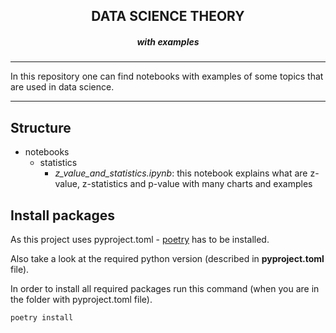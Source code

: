 <p>
    <h2 align="center">DATA SCIENCE THEORY</h2>
    <h5 align="center">with examples</h5>
</p>

***

In this repository one can find notebooks with examples of some topics that are used in data science.

***

## Structure

- notebooks
  - statistics
    - _z_value_and_statistics.ipynb_: this notebook explains what are z-value, z-statistics and p-value with many charts and examples

## Install packages

As this project uses pyproject.toml - [poetry](https://python-poetry.org/docs/) has to be installed.

Also take a look at the required python version (described in **pyproject.toml** file).

In order to install all required packages run this command (when you are in the folder with pyproject.toml file).

```sh
poetry install
```
